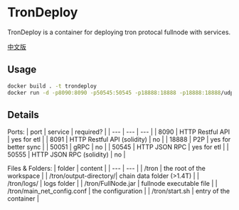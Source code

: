 # TronDeploy

TronDeploy is a container for deploying tron protocal fullnode with services.

[中文版](./README.CHS.md)

## Usage

```bash
docker build . -t trondeploy
docker run -d -p8090:8090 -p50545:50545 -p18888:18888 -p18888:18888/udp --name tron_fullnode trondeploy
```

## Details

Ports:
| port | service | required? |
| --- | --- | --- |
| 8090 | HTTP Restful API | yes for etl | 
| 8091 | HTTP Restful API (solidity) | no | 
| 18888 | P2P | yes for better sync |
| 50051 | gRPC | no |
| 50545 | HTTP JSON RPC | yes for etl |
| 50555 | HTTP JSON RPC (solidity) | no |

Files & Folders:
| folder | content |
| --- | --- |
| /tron | the root of the workspace |
| /tron/output-directory/| chain data folder (>1.4T) |
| /tron/logs/ | logs folder |
| /tron/FullNode.jar | fullnode executable file |
| /tron/main_net_config.conf | the configuration |
| /tron/start.sh | entry of the container | 
